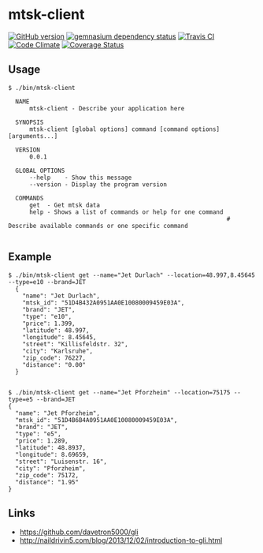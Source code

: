 mtsk-client
===========

[![GitHub version](https://badge.fury.io/gh/herrphon%2Fsprit-monitor.png)](http://badge.fury.io/gh/)
[![gemnasium dependency status](https://gemnasium.com/herrphon/sprit-monitor.png)](https://gemnasium.com/herrphon/sprit-monitor)
[![Travis CI](https://travis-ci.org/herrphon/sprit-monitor.png)](https://travis-ci.org/herrphon/sprit-monitor)
[![Code Climate](https://codeclimate.com/github/herrphon/mtsk-client/badges/gpa.svg)](https://codeclimate.com/github/herrphon/mtsk-client)
[![Coverage Status](https://coveralls.io/repos/herrphon/sprit-monitor/badge.png?branch=master)](https://coveralls.io/r/herrphon/sprit-monitor?branch=master)


Usage
-----

```
$ ./bin/mtsk-client 

  NAME
      mtsk-client - Describe your application here
  
  SYNOPSIS
      mtsk-client [global options] command [command options] [arguments...]
  
  VERSION
      0.0.1
  
  GLOBAL OPTIONS
      --help    - Show this message
      --version - Display the program version
  
  COMMANDS
      get  - Get mtsk data
      help - Shows a list of commands or help for one command
                                                              # Describe available commands or one specific command
  
```



Example
-------

```
$ ./bin/mtsk-client get --name="Jet Durlach" --location=48.997,8.45645 --type=e10 --brand=JET
  {
    "name": "Jet Durlach",
    "mtsk_id": "51D4B432A0951AA0E10080009459E03A",
    "brand": "JET",
    "type": "e10",
    "price": 1.399,
    "latitude": 48.997,
    "longitude": 8.45645,
    "street": "Killisfeldstr. 32",
    "city": "Karlsruhe",
    "zip_code": 76227,
    "distance": "0.00"
  }


$ ./bin/mtsk-client get --name="Jet Pforzheim" --location=75175 --type=e5 --brand=JET
{
  "name": "Jet Pforzheim",
  "mtsk_id": "51D4B6B4A0951AA0E10080009459E03A",
  "brand": "JET",
  "type": "e5",
  "price": 1.289,
  "latitude": 48.8937,
  "longitude": 8.69659,
  "street": "Luisenstr. 16",
  "city": "Pforzheim",
  "zip_code": 75172,
  "distance": "1.95"
}
```


Links
-----


* <https://github.com/davetron5000/gli>
* <http://naildrivin5.com/blog/2013/12/02/introduction-to-gli.html>

